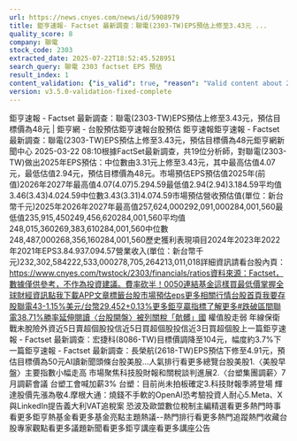 ```yaml
---
url: https://news.cnyes.com/news/id/5908979
title: 鉅亨速報- Factset 最新調查：聯電(2303-TW)EPS預估上修至3.43元 ...
quality_score: 8
company: 聯電
stock_code: 2303
extracted_date: 2025-07-22T18:52:45.528951
search_query: 聯電 2303 factset EPS 預估
result_index: 1
content_validation: {"is_valid": true, "reason": "Valid content about 2303"}
version: v3.5.0-validation-fixed-complete
---
```


鉅亨速報 - Factset 最新調查：聯電(2303-TW)EPS預估上修至3.43元，預估目標價為48元 | 鉅亨網 - 台股預估‌‌鉅亨速報台股預估 鉅亨速報鉅亨速報 - Factset 最新調查：聯電(2303-TW)EPS預估上修至3.43元，預估目標價為48元鉅亨網新聞中心 2025-03-22 08:10‌根據FactSet最新調查，共19位分析師，對聯電(2303-TW)做出2025年EPS預估：中位數由3.31元上修至3.43元，其中最高估值4.07元，最低估值2.94元，預估目標價為48元。市場預估EPS預估值2025年(前值)2026年2027年最高值4.07(4.07)5.294.59最低值2.94(2.94)3.184.59平均值3.46(3.43)4.024.59中位數3.43(3.31)4.074.59市場預估營收‌預估值(單位：新台幣千元)2025年2026年2027年最高值257,624,000292,091,000284,001,560最低值235,915,450249,456,620284,001,560平均值248,015,360269,383,610284,001,560中位數248,487,000268,356,160284,001,560歷史獲利表現項目2024年2023年2022年2021年EPS3.84.937.094.57營業收入(單位：新台幣千元)232,302,584222,533,000278,705,264213,011,018詳細資訊請看台股內頁：https://www.cnyes.com/twstock/2303/financials/ratios資料來源：Factset，數據僅供參考，不作為投資建議。費率砍半！0050連結基金這樣買最低​價掌握全球財經資訊點我下載APP文章標籤台股市場預估eps更多相關行情台股首頁我要存股聯電43-1.15%美元/台幣29.452+0.13%更多鉅亨贏指標了解更多#跌破區間聯電38.71%勝率延伸閱讀〈台股開盤〉被列關稅「骯髒」國 權值股走弱 年線保衛戰未脫險外資近5日賣超個股投信近5日買超個股投信近3日買超個股‌上一篇鉅亨速報 - Factset 最新調查：宏捷科(8086-TW)目標價調降至104元，幅度約3.7%下一篇鉅亨速報 - Factset 最新調查：長榮航(2618-TW)EPS預估下修至4.91元，預估目標價為50元‌‌AI讀新聞頭條台股美股...人氣排行看更多總覽台股美股1.〈美股早盤〉主要指數小幅走高 市場聚焦科技股財報和關稅談判進展2.〈台塑集團調薪〉7月調薪會議 台塑工會喊加薪3% 台塑：目前尚未拍板確定3.科技財報季將登場 輝達股價先漲為敬4.摩根大通：燒錢不手軟的OpenAI恐考驗投資人耐心5.Meta、X與LinkedIn提告義大利VAT追稅案 恐波及歐盟數位稅制‌主編精選看更多‌熱門時事看更多‌‌‌‌‌‌‌‌‌‌‌‌‌‌‌‌‌鉅亨熱基金看更多基金亮點主題熱議‌‌‌‌--‌‌‌‌熱門排行看更多熱門追蹤熱門收藏‌‌‌‌‌‌‌‌‌台股專家觀點看更多議題新聞看更多鉅亨講座看更多講座公告‌‌‌‌‌‌‌‌